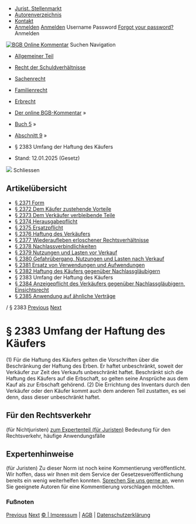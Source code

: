   * [Jurist. Stellenmarkt](https://bgb.kommentar.de/Buch-5/Abschnitt-9/</job-board> "Jurist. Stellenmarkt")
  * [Autorenverzeichnis](https://bgb.kommentar.de/Buch-5/Abschnitt-9/</Autorenverzeichnis> "Autorenverzeichnis")
  * [Kontakt](https://bgb.kommentar.de/Buch-5/Abschnitt-9/</Kontakt>)
  * [Anmelden](https://bgb.kommentar.de/Buch-5/Abschnitt-9/<#login> "show login form") [Anmelden](https://bgb.kommentar.de/Buch-5/Abschnitt-9/<#> "hide login form") Username Password
[Forgot your password?](https://bgb.kommentar.de/Buch-5/Abschnitt-9/</user/forgotpassword>) Anmelden 


[![BGB Online Kommentar](https://bgb.kommentar.de/extension/bgb/design/bgb/images/logo.png)](https://bgb.kommentar.de/Buch-5/Abschnitt-9/</> "BGB Online Kommentar")
Suchen
Navigation
  * [Allgemeiner Teil](https://bgb.kommentar.de/Buch-5/Abschnitt-9/</Buch-1>)
  * [Recht der Schuldverhältnisse](https://bgb.kommentar.de/Buch-5/Abschnitt-9/</Buch-2>)
  * [Sachenrecht](https://bgb.kommentar.de/Buch-5/Abschnitt-9/</Buch-3>)
  * [Familienrecht](https://bgb.kommentar.de/Buch-5/Abschnitt-9/</Buch-4>)
  * [Erbrecht](https://bgb.kommentar.de/Buch-5/Abschnitt-9/</Buch-5>)


  * [Der online BGB-Kommentar](https://bgb.kommentar.de/Buch-5/Abschnitt-9/</>) »
  * [Buch 5](https://bgb.kommentar.de/Buch-5/Abschnitt-9/</Buch-5>) »
  * [Abschnitt 9](https://bgb.kommentar.de/Buch-5/Abschnitt-9/</Buch-5/Abschnitt-9>) »
  * § 2383 Umfang der Haftung des Käufers 
  * Stand: 12.01.2025 (Gesetz) 


![](https://vg01.met.vgwort.de/na/1c9909529ead4f509072c06d9081a7d5)
Schliessen 
## Artikelübersicht
  * [ § 2371 Form ](https://bgb.kommentar.de/Buch-5/Abschnitt-9/</Buch-5/Abschnitt-9/Form>)
  * [ § 2372 Dem Käufer zustehende Vorteile ](https://bgb.kommentar.de/Buch-5/Abschnitt-9/</Buch-5/Abschnitt-9/Dem-Kaeufer-zustehende-Vorteile>)
  * [ § 2373 Dem Verkäufer verbleibende Teile ](https://bgb.kommentar.de/Buch-5/Abschnitt-9/</Buch-5/Abschnitt-9/Dem-Verkaeufer-verbleibende-Teile>)
  * [ § 2374 Herausgabepflicht ](https://bgb.kommentar.de/Buch-5/Abschnitt-9/</Buch-5/Abschnitt-9/Herausgabepflicht>)
  * [ § 2375 Ersatzpflicht ](https://bgb.kommentar.de/Buch-5/Abschnitt-9/</Buch-5/Abschnitt-9/Ersatzpflicht>)
  * [ § 2376 Haftung des Verkäufers ](https://bgb.kommentar.de/Buch-5/Abschnitt-9/</Buch-5/Abschnitt-9/Haftung-des-Verkaeufers>)
  * [ § 2377 Wiederaufleben erloschener Rechtsverhältnisse ](https://bgb.kommentar.de/Buch-5/Abschnitt-9/</Buch-5/Abschnitt-9/Wiederaufleben-erloschener-Rechtsverhaeltnisse>)
  * [ § 2378 Nachlassverbindlichkeiten ](https://bgb.kommentar.de/Buch-5/Abschnitt-9/</Buch-5/Abschnitt-9/Nachlassverbindlichkeiten>)
  * [ § 2379 Nutzungen und Lasten vor Verkauf ](https://bgb.kommentar.de/Buch-5/Abschnitt-9/</Buch-5/Abschnitt-9/Nutzungen-und-Lasten-vor-Verkauf>)
  * [ § 2380 Gefahrübergang, Nutzungen und Lasten nach Verkauf ](https://bgb.kommentar.de/Buch-5/Abschnitt-9/</Buch-5/Abschnitt-9/Gefahruebergang-Nutzungen-und-Lasten-nach-Verkauf>)
  * [ § 2381 Ersatz von Verwendungen und Aufwendungen ](https://bgb.kommentar.de/Buch-5/Abschnitt-9/</Buch-5/Abschnitt-9/Ersatz-von-Verwendungen-und-Aufwendungen>)
  * [ § 2382 Haftung des Käufers gegenüber Nachlassgläubigern ](https://bgb.kommentar.de/Buch-5/Abschnitt-9/</Buch-5/Abschnitt-9/Haftung-des-Kaeufers-gegenueber-Nachlassglaeubigern>)
  * § 2383 Umfang der Haftung des Käufers 
  * [ § 2384 Anzeigepflicht des Verkäufers gegenüber Nachlassgläubigern, Einsichtsrecht ](https://bgb.kommentar.de/Buch-5/Abschnitt-9/</Buch-5/Abschnitt-9/Anzeigepflicht-des-Verkaeufers-gegenueber-Nachlassglaeubigern-Einsichtsrecht>)
  * [ § 2385 Anwendung auf ähnliche Verträge ](https://bgb.kommentar.de/Buch-5/Abschnitt-9/</Buch-5/Abschnitt-9/Anwendung-auf-aehnliche-Vertraege>)


/ § 2383 
[Previous](https://bgb.kommentar.de/Buch-5/Abschnitt-9/</Buch-5/Abschnitt-9/Haftung-des-Kaeufers-gegenueber-Nachlassglaeubigern> "§ 2382 Haftung des Käufers gegenüber Nachlassgläubigern") [Next](https://bgb.kommentar.de/Buch-5/Abschnitt-9/</Buch-5/Abschnitt-9/Anzeigepflicht-des-Verkaeufers-gegenueber-Nachlassglaeubigern-Einsichtsrecht> "§ 2384 Anzeigepflicht des Verkäufers gegenüber Nachlassgläubigern,
Einsichtsrecht")
# § 2383 Umfang der Haftung des Käufers
(1) Für die Haftung des Käufers gelten die Vorschriften über die Beschränkung der Haftung des Erben. Er haftet unbeschränkt, soweit der Verkäufer zur Zeit des Verkaufs unbeschränkt haftet. Beschränkt sich die Haftung des Käufers auf die Erbschaft, so gelten seine Ansprüche aus dem Kauf als zur Erbschaft gehörend.
(2) Die Errichtung des Inventars durch den Verkäufer oder den Käufer kommt auch dem anderen Teil zustatten, es sei denn, dass dieser unbeschränkt haftet.
## Für den Rechtsverkehr 
(für Nichtjuristen)
[zum Expertenteil (für Juristen)](https://bgb.kommentar.de/Buch-5/Abschnitt-9/<#expertenhinweise>)
Bedeutung für den Rechtsverkehr, häufige Anwendungsfälle
## Expertenhinweise
(für Juristen)
Zu dieser Norm ist noch keine Kommentierung veröffentlicht. Wir hoffen, dass wir Ihnen mit dem Service der Gesetzesveröffentlichung bereits ein wenig weiterhelfen konnten. [Sprechen Sie uns gerne an](https://bgb.kommentar.de/Buch-5/Abschnitt-9/</Kontakt>), wenn Sie geeignete Autoren für eine Kommentierung vorschlagen möchten. 
### Fußnoten
[Previous](https://bgb.kommentar.de/Buch-5/Abschnitt-9/</Buch-5/Abschnitt-9/Haftung-des-Kaeufers-gegenueber-Nachlassglaeubigern> "§ 2382 Haftung des Käufers gegenüber Nachlassgläubigern") [Next](https://bgb.kommentar.de/Buch-5/Abschnitt-9/</Buch-5/Abschnitt-9/Anzeigepflicht-des-Verkaeufers-gegenueber-Nachlassglaeubigern-Einsichtsrecht> "§ 2384 Anzeigepflicht des Verkäufers gegenüber Nachlassgläubigern,
Einsichtsrecht")
[© | Impressum](https://bgb.kommentar.de/Buch-5/Abschnitt-9/</Kontakt>) | [AGB](https://bgb.kommentar.de/Buch-5/Abschnitt-9/</AGB>) | [Datenschutzerklärung](https://bgb.kommentar.de/Buch-5/Abschnitt-9/</Datenschutzerklaerung-fuer-Leser>)

